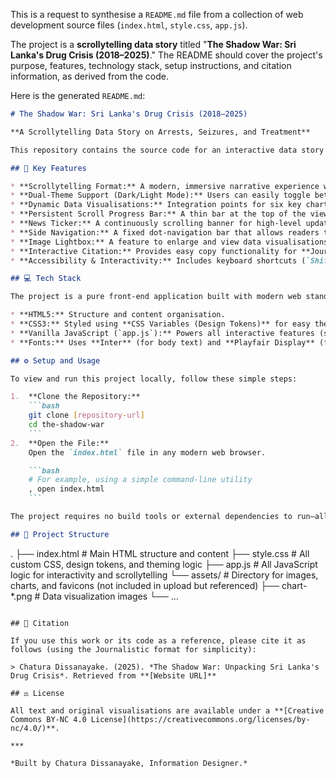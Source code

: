 This is a request to synthesise a `README.md` file from a collection of web development source files (`index.html`, `style.css`, `app.js`).

The project is a **scrollytelling data story** titled "**The Shadow War: Sri Lanka's Drug Crisis (2018–2025)**." The README should cover the project's purpose, features, technology stack, setup instructions, and citation information, as derived from the code.

Here is the generated `README.md`:

````markdown
# The Shadow War: Sri Lanka's Drug Crisis (2018–2025)

**A Scrollytelling Data Story on Arrests, Seizures, and Treatment**

This repository contains the source code for an interactive data story that visualises and analyses Sri Lanka's ongoing drug crisis from 2018 to 2025. The project is designed using a **scrollytelling** format to guide the reader through key findings, policy shifts, and geographic disparities in the national response, highlighting the critical imbalance between law enforcement and public health support.

## 🚀 Key Features

* **Scrollytelling Format:** A modern, immersive narrative experience where the story unfolds as the user scrolls, featuring distinct steps tied to data visualisations.
* **Dual-Theme Support (Dark/Light Mode):** Users can easily toggle between a refined dark theme (default) and a light theme using a dedicated button.
* **Dynamic Data Visualisations:** Integration points for six key charts that become visible upon scrolling, covering topics like Arrests vs. Treatment, Shifting Substance Trends (Methamphetamine rise), Seizures, Rehabilitation Capacity, Policy Timelines, and Geographic Distribution.
* **Persistent Scroll Progress Bar:** A thin bar at the top of the viewport to indicate reading progress.
* **News Ticker:** A continuously scrolling banner for high-level updates and key facts.
* **Side Navigation:** A fixed dot-navigation bar that allows readers to jump between story sections and shows the current step.
* **Image Lightbox:** A feature to enlarge and view data visualisations or images in a modal.
* **Interactive Citation:** Provides easy copy functionality for **Journalistic**, **APA Style**, and **BibTeX** citation formats.
* **Accessibility & Interactivity:** Includes keyboard shortcuts (`Shift + ?` to view shortcuts, `T` to toggle theme, `Esc` to close modals).

## 💻 Tech Stack

The project is a pure front-end application built with modern web standards:

* **HTML5:** Structure and content organisation.
* **CSS3:** Styled using **CSS Variables (Design Tokens)** for easy theming and a consistent design language.
* **Vanilla JavaScript (`app.js`):** Powers all interactive features (scrollytelling logic, Intersection Observer for animations, theme toggle, lightbox, copy-to-clipboard, keyboard shortcuts, etc.).
* **Fonts:** Uses **Inter** (for body text) and **Playfair Display** (for headlines) for a strong visual hierarchy.

## ⚙️ Setup and Usage

To view and run this project locally, follow these simple steps:

1.  **Clone the Repository:**
    ```bash
    git clone [repository-url]
    cd the-shadow-war
    ```
2.  **Open the File:**
    Open the `index.html` file in any modern web browser.

    ```bash
    # For example, using a simple command-line utility
    , open index.html
    ```

The project requires no build tools or external dependencies to run—all functionality is self-contained within the three core files.

## 🔗 Project Structure

````

.
├── index.html          \# Main HTML structure and content
├── style.css           \# All custom CSS, design tokens, and theming logic
├── app.js              \# All JavaScript logic for interactivity and scrollytelling
└── assets/             \# Directory for images, charts, and favicons (not included in upload but referenced)
├── chart-\*.png     \# Data visualization images
└── ...

```

## 📝 Citation

If you use this work or its code as a reference, please cite it as follows (using the Journalistic format for simplicity):

> Chatura Dissanayake. (2025). *The Shadow War: Unpacking Sri Lanka's Drug Crisis*. Retrieved from **[Website URL]**

## ⚖️ License

All text and original visualisations are available under a **[Creative Commons BY-NC 4.0 License](https://creativecommons.org/licenses/by-nc/4.0/)**.

***

*Built by Chatura Dissanayake, Information Designer.*
```
